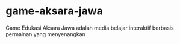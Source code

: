 # game-aksara-jawa
Game Edukasi Aksara Jawa adalah media belajar interaktif berbasis permainan yang menyenangkan
